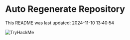 # Auto Regenerate Repository

This README was last updated: 2024-11-10 13:40:54

 ![TryHackMe](https://tryhackme.com/badge/533634)